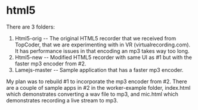 # html5

There are 3 folders:

1.	Html5-orig --
The original HTML5 recorder that we received from TopCoder, that we are experimenting with in VR (virtualrecording.com). It has performance issues in that encoding an mp3 takes way too long.
2. Html5-new --
Modified HTML5 recorder with same UI as #1 but with the faster mp3 encoder from #2.
3.	Lamejs-master --
Sample application that has a faster mp3 encoder.

My plan was to rebuild #1 to incorporate the mp3 encoder from #2.  There are a couple of sample apps in #2 in the worker-example folder, index.html which demonstrates converting a wav file to mp3, and mic.html which demonstrates recording a live stream to mp3.
